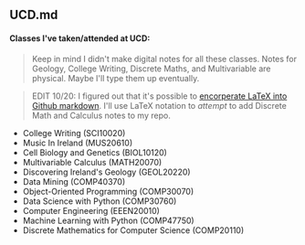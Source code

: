 ## UCD.md

#### Classes I've taken/attended at UCD:

> Keep in mind I didn't make digital notes for all these classes. Notes for Geology, College Writing, Discrete Maths, and Multivariable are physical. Maybe I'll type them up eventually. 

> EDIT 10/20: I figured out that it's possible to [encorperate LaTeX into Github markdown](https://stackoverflow.com/questions/35498525/latex-rendering-in-readme-md-on-github). I'll use LaTeX notation to _attempt_ to add Discrete Math and Calculus notes to my repo.

- College Writing (SCI10020)
- Music In Ireland (MUS20610)
- Cell Biology and Genetics (BIOL10120)
- Multivariable Calculus (MATH20070)
- Discovering Ireland's Geology (GEOL20220)
- Data Mining (COMP40370)
- Object-Oriented Programming (COMP30070)
- Data Science with Python (COMP30760)
- Computer Engineering (EEEN20010)
- Machine Learning with Python (COMP47750)
- Discrete Mathematics for Computer Science (COMP20110)
